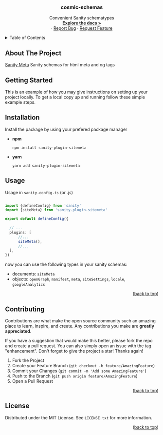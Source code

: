 <!-- # cosmic-schemas
Sanity schematypes for managing head/meta tags on your website
-->

<a name="readme-top"></a>

<!-- PROJECT SHIELDS -->
<!--
*** I'm using markdown "reference style" links for readability.
*** Reference links are enclosed in brackets [ ] instead of parentheses ( ).
*** See the bottom of this document for the declaration of the reference variables
*** for contributors-url, forks-url, etc. This is an optional, concise syntax you may use.
*** https://www.markdownguide.org/basic-syntax/#reference-style-links

[![Contributors][contributors-shield]][contributors-url]
[![Forks][forks-shield]][forks-url]
[![Stargazers][stars-shield]][stars-url]
[![Issues][issues-shield]][issues-url]
[![MIT License][license-shield]][license-url]
[![LinkedIn][linkedin-shield]][linkedin-url]
-->

<!-- PROJECT LOGO -->
<!-- <br /> -->
<div align="center">
  <!-- <a href="https://github.com/andrebclark/cosmic-schemas">
    <img src="images/logo.png" alt="Logo" width="80" height="80">
  </a> -->

<h3 align="center">cosmic-schemas</h3>

  <p align="center">
    Convenient Sanity schematypes
    <br />
    <a href="https://github.com/andrebclark/cosmic-schemas"><strong>Explore the docs »</strong></a>
    <br />
    <!-- <br /> -->
    <!-- <a href="https://github.com/andrebclark/cosmic-schemas">View Demo</a> -->
    ·
    <a href="https://github.com/andrebclark/cosmic-schemas/issues">Report Bug</a>
    ·
    <a href="https://github.com/andrebclark/cosmic-schemas/issues">Request Feature</a>
  </p>
</div>

<!-- TABLE OF CONTENTS -->
<details>
  <summary>Table of Contents</summary>
  <ol>
    <li>
      <a href="#about-the-project">About The Project</a>
      <ul>
        <li><a href="#built-with">Built With</a></li>
      </ul>
    </li>
    <li>
      <a href="#getting-started">Getting Started</a>
      <ul>
        <li><a href="#prerequisites">Prerequisites</a></li>
        <li><a href="#installation">Installation</a></li>
      </ul>
    </li>
    <li><a href="#usage">Usage</a></li>
    <li><a href="#roadmap">Roadmap</a></li>
    <li><a href="#contributing">Contributing</a></li>
    <li><a href="#license">License</a></li>
    <li><a href="#contact">Contact</a></li>
    <li><a href="#acknowledgments">Acknowledgments</a></li>
  </ol>
</details>

<!-- ##Packages -->



<!-- ABOUT THE PROJECT -->

## About The Project
[Sanity Meta](https://github.com/andrebclark/cosmic-schemas) Sanity schemas for html meta and og tags

<!-- [![Product Name Screen Shot][product-screenshot]](https://example.com) -->

<!-- Here's a blank template to get started: To avoid retyping too much info. Do a search and replace with your text editor for the following: `andrebclark`, `cosmic-schemas`, `twitter_handle`, `linkedin_username`, `email_client`, `email`, `project_title`, `project_description` -->

<!-- <p align="right">(<a href="#readme-top">back to top</a>)</p> -->

<!--
### Built With
<--
* [![Next][Next.js]][Next-url]
* [![React][React.js]][React-url]
* [![Vue][Vue.js]][Vue-url]
* [![Angular][Angular.io]][Angular-url]
* [![Svelte][Svelte.dev]][Svelte-url]
* [![Laravel][Laravel.com]][Laravel-url]
* [![Bootstrap][Bootstrap.com]][Bootstrap-url]
* [![JQuery][JQuery.com]][JQuery-url]

<p align="right">(<a href="#readme-top">back to top</a>)</p>
-->

<!-- GETTING STARTED -->

## Getting Started

This is an example of how you may give instructions on setting up your project locally.
To get a local copy up and running follow these simple example steps.

<!-- ### Prerequisites

This is an example of how to list things you need to use the software and how to install them.
* npm
  ```sh
  npm install npm@latest -g
  ``` -->

## Installation

Install the package by using your prefered package manager


- **npm**
  ```shell
  npm install sanity-plugin-sitemeta
  ```

- **yarn**
  ```shell
  yarn add sanity-plugin-sitemeta
  ```

<!-- 
1. Get a free API Key at [https://example.com](https://example.com)
2. Clone the repo
   ```sh
   git clone https://github.com/andrebclark/cosmic-schemas.git
   ```
3. Install NPM packages
   ```sh
   npm install
   ```
4. Enter your API in `config.js`
   ```js
   const API_KEY = 'ENTER YOUR API';
   ```

<p align="right">(<a href="#readme-top">back to top</a>)</p> -->

<!-- USAGE EXAMPLES -->

## Usage

Usage in `sanity.config.ts` (or .js)

```ts

import {defineConfig} from 'sanity'
import {siteMeta} from 'sanity-plugin-sitemeta'

export default defineConfig({
  
  // ...
  plugins: [
      //...
      siteMeta(),
      //...
  ],
})

```

now you can use the following types in your sanity schemas:

- documents: `siteMeta`
- objects: `openGraph`, `manifest`, `meta`, `siteSettings`, `locale`, `googleAnalytics`

<p align="right">(<a href="#readme-top">back to top</a>)</p>

<!-- ROADMAP -->
<!-- ## Roadmap

- [ ] Feature 1
- [ ] Feature 2
- [ ] Feature 3
    - [ ] Nested Feature

See the [open issues](https://github.com/andrebclark/cosmic-schemas/issues) for a full list of proposed features (and known issues).

<p align="right">(<a href="#readme-top">back to top</a>)</p> -->

<!-- CONTRIBUTING -->

## Contributing

Contributions are what make the open source community such an amazing place to learn, inspire, and create. Any contributions you make are **greatly appreciated**.

If you have a suggestion that would make this better, please fork the repo and create a pull request. You can also simply open an issue with the tag "enhancement".
Don't forget to give the project a star! Thanks again!

1. Fork the Project
2. Create your Feature Branch (`git checkout -b feature/AmazingFeature`)
3. Commit your Changes (`git commit -m 'Add some AmazingFeature'`)
4. Push to the Branch (`git push origin feature/AmazingFeature`)
5. Open a Pull Request

<p align="right">(<a href="#readme-top">back to top</a>)</p>

<!-- LICENSE -->

## License

Distributed under the MIT License. See `LICENSE.txt` for more information.

<p align="right">(<a href="#readme-top">back to top</a>)</p>

<!-- CONTACT -->
<!-- ## Contact

Your Name - [@twitter_handle](https://twitter.com/twitter_handle) - email@email_client.com

Project Link: [https://github.com/andrebclark/cosmic-schemas](https://github.com/andrebclark/cosmic-schemas)

<p align="right">(<a href="#readme-top">back to top</a>)</p>
 -->

<!-- ACKNOWLEDGMENTS -->
<!--
## Acknowledgments

* []()
* []()
* []()

<p align="right">(<a href="#readme-top">back to top</a>)</p>
-->

<!-- MARKDOWN LINKS & IMAGES -->
<!-- https://www.markdownguide.org/basic-syntax/#reference-style-links -->

[contributors-shield]: https://img.shields.io/github/contributors/andrebclark/cosmic-schemas.svg?style=for-the-badge
[contributors-url]: https://github.com/andrebclark/cosmic-schemas/graphs/contributors
[forks-shield]: https://img.shields.io/github/forks/andrebclark/cosmic-schemas.svg?style=for-the-badge
[forks-url]: https://github.com/andrebclark/cosmic-schemas/network/members
[stars-shield]: https://img.shields.io/github/stars/andrebclark/cosmic-schemas.svg?style=for-the-badge
[stars-url]: https://github.com/andrebclark/cosmic-schemas/stargazers
[issues-shield]: https://img.shields.io/github/issues/andrebclark/cosmic-schemas.svg?style=for-the-badge
[issues-url]: https://github.com/andrebclark/cosmic-schemas/issues
[license-shield]: https://img.shields.io/github/license/andrebclark/cosmic-schemas.svg?style=for-the-badge
[license-url]: https://github.com/andrebclark/cosmic-schemas/blob/master/LICENSE.txt
[linkedin-shield]: https://img.shields.io/badge/-LinkedIn-black.svg?style=for-the-badge&logo=linkedin&colorB=555
[linkedin-url]: https://linkedin.com/in/linkedin_username
[product-screenshot]: images/screenshot.png
[Next.js]: https://img.shields.io/badge/next.js-000000?style=for-the-badge&logo=nextdotjs&logoColor=white
[Next-url]: https://nextjs.org/
[React.js]: https://img.shields.io/badge/React-20232A?style=for-the-badge&logo=react&logoColor=61DAFB
[React-url]: https://reactjs.org/
[Vue.js]: https://img.shields.io/badge/Vue.js-35495E?style=for-the-badge&logo=vuedotjs&logoColor=4FC08D
[Vue-url]: https://vuejs.org/
[Angular.io]: https://img.shields.io/badge/Angular-DD0031?style=for-the-badge&logo=angular&logoColor=white
[Angular-url]: https://angular.io/
[Svelte.dev]: https://img.shields.io/badge/Svelte-4A4A55?style=for-the-badge&logo=svelte&logoColor=FF3E00
[Svelte-url]: https://svelte.dev/
[Laravel.com]: https://img.shields.io/badge/Laravel-FF2D20?style=for-the-badge&logo=laravel&logoColor=white
[Laravel-url]: https://laravel.com
[Bootstrap.com]: https://img.shields.io/badge/Bootstrap-563D7C?style=for-the-badge&logo=bootstrap&logoColor=white
[Bootstrap-url]: https://getbootstrap.com
[JQuery.com]: https://img.shields.io/badge/jQuery-0769AD?style=for-the-badge&logo=jquery&logoColor=white
[JQuery-url]: https://jquery.com
